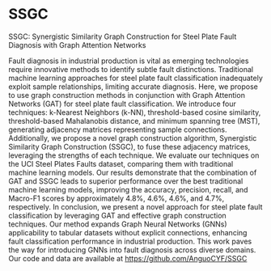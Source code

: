 # SSGC
SSGC: Synergistic Similarity Graph Construction for Steel Plate Fault Diagnosis with Graph Attention Networks

Fault diagnosis in industrial production is vital as emerging technologies require innovative methods to identify subtle fault distinctions. Traditional machine learning approaches for steel plate fault classification inadequately exploit sample relationships, limiting accurate diagnosis. Here, we propose to use graph construction methods in conjunction with Graph Attention Networks (GAT) for steel plate fault classification. We introduce four techniques: k-Nearest Neighbors (k-NN), threshold-based cosine similarity, threshold-based Mahalanobis distance, and minimum spanning tree (MST), generating adjacency matrices representing sample connections. Additionally, we propose a novel graph construction algorithm, Synergistic Similarity Graph Construction (SSGC), to fuse these adjacency matrices, leveraging the strengths of each technique. We evaluate our techniques on the UCI Steel Plates Faults dataset, comparing them with traditional machine learning models. Our results demonstrate that the combination of GAT and SSGC leads to superior performance over the best traditional machine learning models, improving the accuracy, precision, recall, and Macro-F1 scores by approximately 4.8%, 4.6%, 4.6%, and 4.7%, respectively. In conclusion, we present a novel approach for steel plate fault classification by leveraging GAT and effective graph construction techniques. Our method expands Graph Neural Networks (GNNs) applicability to tabular datasets without explicit connections, enhancing fault classification performance in industrial production. This work paves the way for introducing GNNs into fault diagnosis across diverse domains. Our code and data are available at https://github.com/AnguoCYF/SSGC

